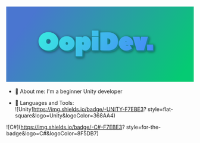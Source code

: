 ![Header](https://github.com/OOpipoo/OOpipoo/blob/main/assets/image.png)

- 🔭 About me: I'm a beginner Unity developer

- 🌱 Languages and Tools:	
![Unity]https://img.shields.io/badge/-UNITY-F7EBE3?
style=flat-square&logo=Unity&logoColor=368AA4)

![C#](https://img.shields.io/badge/-C#-F7EBE3?
style=for-the-badge&logo=C#&logoColor=8F5DB7)

 